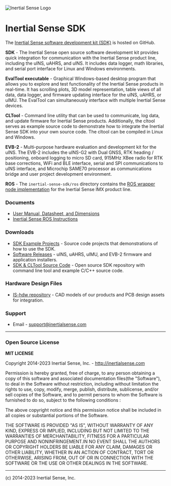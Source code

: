 ![Inertial Sense Logo](https://inertialsense.com/wp-content/uploads/2019/09/logo-1.png)

# Inertial Sense SDK

The [Inertial Sense software development kit (SDK)](https://github.com/inertialsense/inertial-sense-sdk) is hosted on GitHub.

**SDK** - The Inertial Sense open source software development kit provides quick integration for communication with the Inertial Sense product line, including the uINS, uAHRS, and uINS.  It includes data logger, math libraries, and serial port interface for Linux and Windows environments.   

**EvalTool executable** - Graphical Windows-based desktop program that allows you to explore and test functionality of the Inertial Sense products in real-time.  It has scrolling plots, 3D model representation, table views of all data, data logger, and firmware updating interface for the uINS, uAHRS, or uIMU. The EvalTool can simultaneously interface with multiple Inertial Sense devices.

**CLTool** - Command line utility that can be used to communicate, log data, and update firmware for Inertial Sense products.  Additionally, the cltool serves as example source code to demonstrate how to integrate the Inertial Sense SDK into your own source code.  The cltool can be compiled in Linux and Windows. 

**EVB-2** - Multi-purpose hardware evaluation and development kit for the uINS.  The EVB-2 includes the uINS-G2 with Dual GNSS, RTK heading / positioning, onboard logging to micro SD card, 915MHz XBee radio for RTK base corrections, WiFi and BLE interface, serial and SPI communications to uINS interface, and Microchip SAME70 processor as communications bridge and user project development environment.   

**ROS** - The `inertial-sense-sdk/ros` directory contains the [ROS wrapper node implementation](ros) for the Inertial Sense IMX product line.

### Documents

 * [User Manual, Datasheet, and Dimensions](http://docs.inertialsense.com/)
 * [Inertial Sense ROS Instructions](ros/README.md)

### Downloads

 * [SDK Example Projects]( https://github.com/inertialsense/inertial-sense-sdk/tree/release/ExampleProjects) - Source code projects that demonstrations of how to use the SDK.
 * [Software Releases](https://github.com/inertialsense/inertial-sense-sdk/releases) - uINS, uAHRS, uIMU, and EVB-2 firmware and application installers.
 * [SDK & CLTool Source Code](https://github.com/inertialsense/inertial-sense-sdk) - Open source SDK repository with command line tool and example C/C++ source code.

### Hardware Design Files

 * [IS-hdw repository](https://github.com/inertialsense/IS-hdw) - CAD models of our products and PCB design assets for integration.

### Support

 * Email - support@inertialsense.com

------

### Open Source License

**MIT LICENSE**

Copyright 2014-2023 Inertial Sense, Inc. - http://inertialsense.com

Permission is hereby granted, free of charge, to any person obtaining a copy of this software and associated documentation files(the "Software"), to deal in the Software without restriction, including without limitation the rights to use, copy, modify, merge, publish, distribute, sublicense, and/or sell copies of the Software, and to permit persons to whom the Software is furnished to do so, subject to the following conditions :

The above copyright notice and this permission notice shall be included in all copies or substantial portions of the Software.

THE SOFTWARE IS PROVIDED "AS IS", WITHOUT WARRANTY OF ANY KIND, EXPRESS OR IMPLIED, INCLUDING BUT NOT LIMITED TO THE WARRANTIES OF MERCHANTABILITY, FITNESS FOR A PARTICULAR PURPOSE AND NONINFRINGEMENT.IN NO EVENT SHALL THE AUTHORS OR COPYRIGHT HOLDERS BE LIABLE FOR ANY CLAIM, DAMAGES OR OTHER LIABILITY, WHETHER IN AN ACTION OF CONTRACT, TORT OR OTHERWISE, ARISING FROM, OUT OF OR IN CONNECTION WITH THE SOFTWARE OR THE USE OR OTHER DEALINGS IN THE SOFTWARE.

------

(c) 2014-2023 Inertial Sense, Inc.
